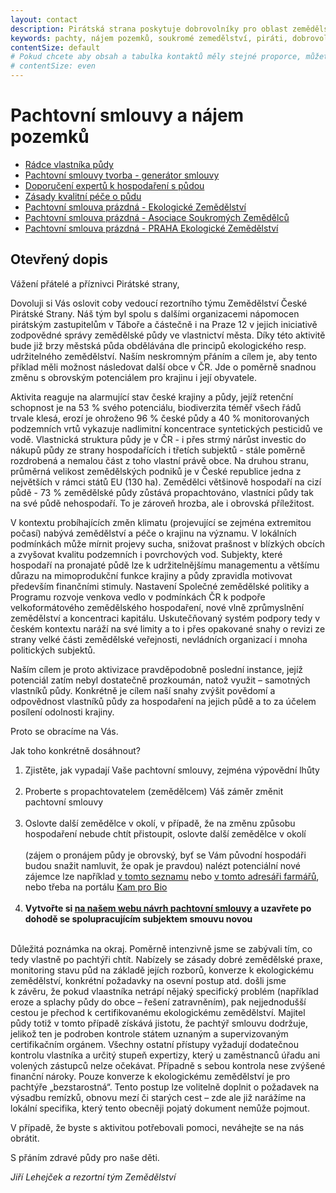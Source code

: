 ```yaml
---
layout: contact
description: Pirátská strana poskytuje dobrovolníky pro oblast zemědělství - zde naleznete vše ohledně pachtovních smluv a pachtovního práva v zemědělství .
keywords: pachty, nájem pozemků, soukromé zemedělství, piráti, dobrovolnictví, zemědělství
contentSize: default
# Pokud chcete aby obsah a tabulka kontaktů měly stejné proporce, můžete použít:
# contentSize: even
---
```

<div class="o-section">
  <div class="row">
    
<div class="o-section-header o-section-header--indented">
  <h1 class="t-h2-alt">Pachtovní smlouvy a nájem pozemků</h1>
</div>


<div class="o-section-header o-section-header--indented">
<ul>
  <li><a href="https://zemedelstvi.pirati.cz/assets/doc/Pachty_Radce_vlastnika.pdf">Rádce vlastníka půdy</a></li>
  <li><a href="https://docassemble.pirati.cz/interview?i=docassemble.base%3Adata%2Fquestions%2Fpachty.yml">Pachtovní smlouvy tvorba - generátor smlouvy</a></li>
  <li><a href="https://zemedelstvi.pirati.cz/assets/doc/Pachty_Doporuceni_expertu.doc">Doporučení expertů k hospodaření s půdou</a></li>
  <li><a href="https://zemedelstvi.pirati.cz/assets/doc/Pachty_Zasady_pece.doc">Zásady kvalitní péče o půdu</a></li>
  <li><a href="https://zemedelstvi.pirati.cz/assets/doc/pachtovni_smlouva_EZ_tisk.docx">Pachtovní smlouva prázdná - Ekologické Zemědělství</a></li>
  <li><a href="https://zemedelstvi.pirati.cz/assets/doc/pachtovni_smlouva_ASZ1_tisk.docx">Pachtovní smlouva prázdná - Asociace Soukromých Zemědělců</a></li>
  <li><a href="https://zemedelstvi.pirati.cz/assets/doc/pachtovni_smlouva_ASZ1_tisk.docx">Pachtovní smlouva prázdná - PRAHA Ekologické Zemědělství</a></li>
  </ul>
<div>
  
<div class="o-section-header o-section-header--indented">
  <p></p>
  <h2 class="t-h2-alt">Otevřený dopis</h2>
</div>

<div class="o-section-header o-section-header--indented">

  <p>
Vážení přátelé a příznivci Pirátské strany,
  </p>
  
  <p>Dovoluji si Vás oslovit coby vedoucí rezortního týmu Zemědělství České Pirátské Strany. Náš tým byl spolu 
s dalšími organizacemi nápomocen pirátským zastupitelům v Táboře a částečně i na Praze 12 v jejich iniciativě 
zodpovědné správy zemědělské půdy ve vlastnictví města. Díky této aktivitě bude již brzy městská půda 
obdělávána dle principů ekologického resp. udržitelného zemědělství. Naším neskromným přáním a cílem je, aby tento
příklad měli možnost následovat další obce v ČR. Jde o poměrně snadnou změnu s obrovským potenciálem 
pro krajinu i její obyvatele.</p>

<p>Aktivita reaguje na alarmující stav české krajiny a půdy, jejíž retenční schopnost je na 53 % svého
potenciálu, biodiverzita téměř všech řádů trvale klesá, erozí je ohroženo 96 % české půdy a 40 %
monitorovaných podzemních vrtů vykazuje nadlimitní koncentrace syntetických pesticidů ve vodě.
Vlastnická struktura půdy je v ČR - i přes strmý nárůst investic do nákupů půdy ze strany
hospodařících i třetích subjektů - stále poměrně rozdrobená a nemalou část z toho vlastní právě
obce. Na druhou stranu, průměrná velikost zemědělských podniků je v České republice jedna z
největších v rámci států EU (130 ha). Zemědělci většinově hospodaří na cizí půdě - 73 % zemědělské
půdy zůstává propachtováno, vlastníci půdy tak na své půdě nehospodaří. To je zároveň hrozba, ale i
obrovská příležitost.</p>

<p>V kontextu probíhajících změn klimatu (projevující se zejména extremitou počasí) nabývá zemědělství
a péče o krajinu na významu. V lokálních podmínkách může mírnit projevy sucha, snižovat prašnost
v blízkých obcích a zvyšovat kvalitu podzemních i povrchových vod. Subjekty, které hospodaří na
pronajaté půdě lze k udržitelnějšímu managementu a většímu důrazu na mimoprodukční funkce krajiny a půdy 
zpravidla motivovat především finančními stimuly. Nastavení Společné zemědělské politiky a Programu rozvoje 
venkova vedlo v podmínkách ČR k podpoře velkoformátového zemědělského hospodaření, nové vlně zprůmyslnění 
zemědělství a koncentraci kapitálu. Uskutečňovaný systém podpory tedy v českém kontextu naráží na své 
limity a to i přes opakované snahy o revizi ze strany velké části zemědělské veřejnosti, nevládních 
organizací i mnoha politických subjektů.</p>

<p>Naším cílem je proto aktivizace pravděpodobně poslední instance, jejíž potenciál zatím nebyl
dostatečně prozkoumán, natož využit – samotných vlastníků půdy. Konkrétně je cílem naší snahy
zvýšit povědomí a odpovědnost vlastníků půdy za hospodaření na jejich půdě a to za
účelem posílení odolnosti krajiny.</p>

<p>Proto se obracíme na Vás.</p>

<p>Jak toho konkrétně dosáhnout?<ol>


<li> Zjistěte, jak vypadají Vaše pachtovní smlouvy, zejména výpovědní lhůty<br><br></li>

<li> Proberte s propachtovatelem (zemědělcem) Váš záměr změnit pachtovní smlouvy<br><br></li>

<li> Oslovte další zemědělce v okolí, v případě, že na změnu způsobu hospodaření nebude chtít přistoupit, oslovte další zemědělce
v okolí <br><br>(zájem o pronájem půdy je obrovský, byť se Vám původní hospodáři budou snažit
namluvit, že opak je pravdou) nalézt potenciální nové zájemce lze například <a href="http://eagri.cz/public/app/eagriapp/EKO/Prehled/Prehled.aspx?typ=ZEM&clear=A&stamp=1599826962262" target="_blank">v tomto seznamu</a> nebo <a href="https://www.adresarfarmaru.cz/" target="_blank">v tomto adresáři farmářů</a>, nebo třeba na portálu <a href="https://www.kamprobio.cz/" target="_blank">Kam pro Bio</a><br><br> </li>

<li><b>Vytvořte si <a href="https://docassemble.pirati.cz/interview?i=docassemble.base%3Adata%2Fquestions%2Fpachty.yml">na našem webu návrh pachtovní smlouvy</a> a uzavřete po dohodě se spolupracujícím subjektem smouvu novou</b><br><br></li>
</ol>
</p><p>

Důležitá poznámka na okraj. Poměrně intenzivně jsme se zabývali tím, co tedy vlastně po pachtýři
chtít. Nabízely se zásady dobré zemědělské praxe, monitoring stavu půd na základě jejích rozborů,
konverze k ekologickému zemědělství, konkrétní požadavky na osevní postup atd. došli jsme
k závěru, že pokud vlaastníka netrápí nějaký specifický problém (například eroze a splachy půdy do obce –
řešení zatravněním), pak nejjednodušší cestou je přechod k certifikovanému ekologickému
zemědělství. Majitel půdy totiž v tomto případě získává jistotu, že pachtýř smlouvu dodržuje, jelikož
ten je podroben kontrole státem uznaným a supervizovaným certifikačním orgánem. Všechny ostatní
přístupy vyžadují dodatečnou kontrolu vlastníka a určitý stupeň expertizy, který u zaměstnanců úřadu
ani volených zástupců nelze očekávat. Případně s sebou kontrola nese zvýšené finanční nároky.
Pouze konverze k ekologickému zemědělství je pro pachtýře „bezstarostná“. Tento postup lze
volitelně doplnit o požadavek na výsadbu remízků, obnovu mezí či starých cest – zde ale již narážíme
na lokální specifika, který tento obecněji pojatý dokument nemůže pojmout.
</p>
<p>
V případě, že byste s aktivitou potřebovali pomoci, neváhejte se na nás obrátit.
</p>
<p>
S přáním zdravé půdy pro naše děti.
</p>
  <cite>Jiří Lehejček a rezortní tým Zemědělství</cite>
</div>



</div>
</div>
